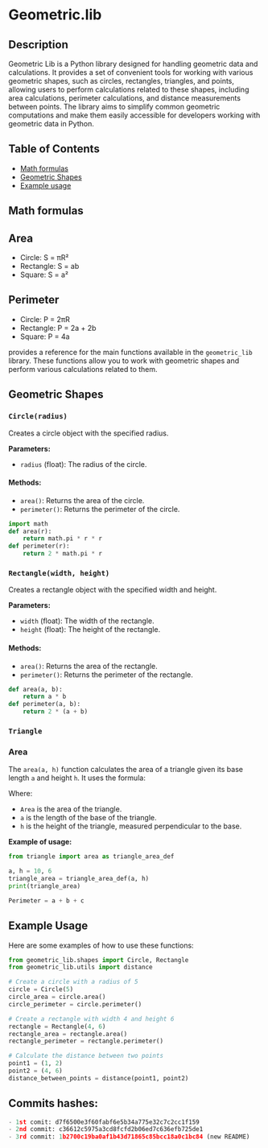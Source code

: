 # Geometric.lib

## Description

Geometric Lib is a Python library designed for handling geometric data and calculations. It provides a set of convenient tools for working with various geometric shapes, such as circles, rectangles, triangles, and points, allowing users to perform calculations related to these shapes, including area calculations, perimeter calculations, and distance measurements between points. The library aims to simplify common geometric computations and make them easily accessible for developers working with geometric data in Python.

## Table of Contents
- [Math formulas](#mathformulas)
- [Geometric Shapes](#geometricshapes)
- [Example usage](#exampleusage)


## Math formulas
## Area
- Circle: S = πR²
- Rectangle: S = ab
- Square: S = a²

## Perimeter
- Circle: P = 2πR
- Rectangle: P = 2a + 2b
- Square: P = 4a

provides a reference for the main functions available in the `geometric_lib` library. These functions allow you to work with geometric shapes and perform various calculations related to them.

## Geometric Shapes

### `Circle(radius)`

Creates a circle object with the specified radius.

**Parameters:**
- `radius` (float): The radius of the circle.

#### Methods:

- `area()`: Returns the area of the circle.
- `perimeter()`: Returns the perimeter of the circle.
```python
import math
def area(r):
    return math.pi * r * r
def perimeter(r):
    return 2 * math.pi * r
```
### `Rectangle(width, height)`

Creates a rectangle object with the specified width and height.

**Parameters:**
- `width` (float): The width of the rectangle.
- `height` (float): The height of the rectangle.

#### Methods:

- `area()`: Returns the area of the rectangle.
- `perimeter()`: Returns the perimeter of the rectangle.
```python
def area(a, b):
    return a * b
def perimeter(a, b):
    return 2 * (a + b)
```
### `Triangle`

### Area

The `area(a, h)` function calculates the area of a triangle given its base length `a` and height `h`. It uses the formula:

Where:

- `Area` is the area of the triangle.
- `a` is the length of the base of the triangle.
- `h` is the height of the triangle, measured perpendicular to the base.

**Example of usage:**

```python
from triangle import area as triangle_area_def

a, h = 10, 6
triangle_area = triangle_area_def(a, h)
print(triangle_area)
```
```python
Perimeter = a + b + c
```

## Example Usage

Here are some examples of how to use these functions:

```python
from geometric_lib.shapes import Circle, Rectangle
from geometric_lib.utils import distance

# Create a circle with a radius of 5
circle = Circle(5)
circle_area = circle.area()
circle_perimeter = circle.perimeter()

# Create a rectangle with width 4 and height 6
rectangle = Rectangle(4, 6)
rectangle_area = rectangle.area()
rectangle_perimeter = rectangle.perimeter()

# Calculate the distance between two points
point1 = (1, 2)
point2 = (4, 6)
distance_between_points = distance(point1, point2)
```
## Commits hashes:
```python
- 1st comit: d7f6500e3f60fabf6e5b34a775e32c7c2cc1f159
- 2nd commit: c36612c5975a3cd8fcfd2b06ed7c636efb725de1
- 3rd commit: 1b2700c19ba0af1b43d71865c85bcc18a0c1bc84 (new README)
